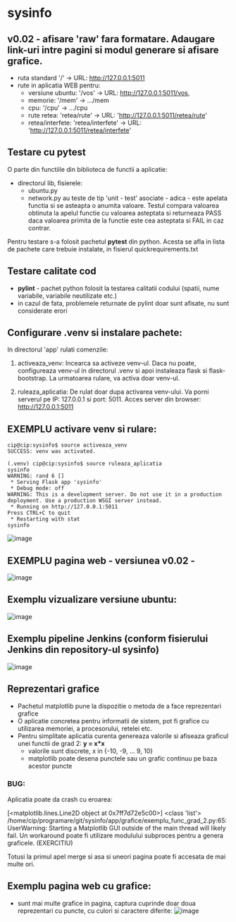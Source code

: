 # sysinfo

## v0.02 - afisare 'raw' fara formatare. Adaugare link-uri intre pagini si modul generare si afisare grafice.
* ruta standard '/' -> URL: http://127.0.0.1:5011
* rute in aplicatia WEB pentru:
  * versiune ubuntu: '/vos' -> URL: http://127.0.0.1:5011/vos,
  * memorie:         '/mem' ->                        .../mem
  * cpu:             '/cpu' ->                        .../cpu
  * rute retea:      'retea/rute'      -> URL: 'http://127.0.0.1:5011/retea/rute'
  * retea/interfete: 'retea/interfete' -> URL: 'http://127.0.0.1:5011/retea/interfete'

## Testare cu pytest
O parte din functiile din biblioteca de functii a aplicatie:
* directorul lib, fisierele:
  * ubuntu.py
  * network.py
au teste de tip 'unit - test' asociate - adica - este apelata functia si se asteapta o anumita valoare.
Testul compara valoarea obtinuta la apelul functie cu valoarea asteptata si returneaza PASS daca valoarea primita de la functie este cea asteptata si FAIL in caz contrar.

Pentru testare s-a folosit pachetul **pytest** din python. Acesta se afla in lista de pachete care trebuie instalate, in fisierul quickrequirements.txt

## Testare calitate cod
* **pylint** - pachet python folosit la testarea calitatii codului (spatii, nume variabile, variabile neutilizate etc.)
* in cazul de fata, problemele returnate de pylint doar sunt afisate, nu sunt considerate erori

Configurare .venv si instalare pachete:
---------------------------------------

In directorul 'app' rulati comenzile:

1) activeaza_venv: Incearca sa activeze venv-ul. 
                   Daca nu poate, configureaza venv-ul in directorul .venv si apoi instaleaza flask si flask-bootstrap.
                   La urmatoarea rulare, va activa doar venv-ul.
                
2) ruleaza_aplicatia: De rulat doar dupa activarea venv-ului. 
                      Va porni serverul pe IP: 127.0.0.1 si port: 5011.
                      Acces server din browser: http://127.0.0.1:5011

EXEMPLU activare venv si rulare:
---------------------------------------
    cip@cip:sysinfo$ source activeaza_venv 
    SUCCESS: venv was activated.
    
    (.venv) cip@cip:sysinfo$ source ruleaza_aplicatia 
    sysinfo
    WARNING: rand 6 []
     * Serving Flask app 'sysinfo'
     * Debug mode: off
    WARNING: This is a development server. Do not use it in a production deployment. Use a production WSGI server instead.
     * Running on http://127.0.0.1:5011
    Press CTRL+C to quit
     * Restarting with stat
    sysinfo

![image](https://user-images.githubusercontent.com/57460107/222927371-97c8c4b9-37c0-4d1f-b6ab-c2f3851c77f7.png)


EXEMPLU pagina web - versiunea v0.02 - 
---------------------------------------
![image](https://github.com/crchende/sysinfo/assets/57460107/97f4c5ff-1c12-4ec6-8334-ad1950d8f664)

## Exemplu vizualizare versiune ubuntu:
![image](https://github.com/crchende/sysinfo/assets/57460107/0316f339-a277-4418-a1b0-d8ec0f022472)

## Exemplu pipeline Jenkins (conform fisierului Jenkins din repository-ul sysinfo)
![image](https://github.com/crchende/sysinfo/assets/57460107/8fdaa372-44ee-409b-855c-053e78baf800)


## Reprezentari grafice
* Pachetul matplotlib pune la dispozitie o metoda de a face reprezentari grafice
* O aplicatie concretea pentru informatii de sistem, pot fi grafice cu utilizarea memoriei, a procesorului, retelei etc.
* Pentru simplitate aplicatia curenta genereaza valorile si afiseaza graficul unei functii de grad 2: **y = x*x**
    * valorile sunt discrete, x in {-10, -9, ... 9, 10}
    * matplotlib poate desena punctele sau un grafic continuu pe baza acestor puncte

### BUG:
Aplicatia poate da crash cu eroarea:

  [<matplotlib.lines.Line2D object at 0x7ff7d72e5c00>] <class 'list'>
  /home/cip/programare/git/sysinfo/app/grafice/exemplu_func_grad_2.py:65: UserWarning: Starting a Matplotlib GUI outside of the main thread will likely fail.
  Un workaround poate fi utilizare modulului subproces pentru a genera graficele.
  (EXERCITIU)

  Totusi la primul apel merge si asa si uneori pagina poate fi accesata de mai multe ori.
  


Exemplu pagina web cu grafice:
------------------------------
* sunt mai multe grafice in pagina, captura cuprinde doar doua reprezentari cu puncte, cu culori si caractere diferite:
![image](https://github.com/crchende/sysinfo/assets/57460107/02c977f7-16b4-48c2-9747-3c6a3885af48)

